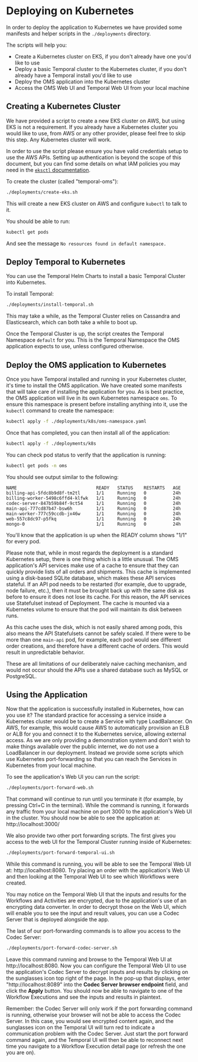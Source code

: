 # Deploying on Kubernetes

In order to deploy the application to Kubernetes we have provided some manifests and helper scripts in the `./deployments` directory.

The scripts will help you:
- Create a Kubernetes cluster on EKS, if you don't already have one you'd like to use
- Deploy a basic Temporal cluster to the Kubernetes cluster, if you don't already have a Temporal install you'd like to use
- Deploy the OMS application into the Kubernetes cluster
- Access the OMS Web UI and Temporal Web UI from your local machine

## Creating a Kubernetes Cluster

We have provided a script to create a new EKS cluster on AWS, but using EKS is not a requirement. If you already have a Kubernetes cluster you would like to use, from AWS or any other provider, please feel free to skip this step. Any Kubernetes cluster will work.

In order to use the script please ensure you have valid credentials setup to use the AWS APIs. Setting up authentication is beyond the scope of this document, but you can find some details on what IAM policies you may need in the [`eksctl` documentation](https://eksctl.io/usage/minimum-iam-policies/).

To create the cluster (called "temporal-oms"):

```sh
./deployments/create-eks.sh
```

This will create a new EKS cluster on AWS and configure `kubectl` to talk to it.

You should be able to run:

```sh
kubectl get pods
```

And see the message `No resources found in default namespace.`

## Deploy Temporal to Kubernetes

You can use the Temporal Helm Charts to install a basic Temporal 
Cluster into Kubernetes.

To install Temporal:

```sh
./deployments/install-temporal.sh
```

This may take a while, as the Temporal Cluster relies on Cassandra
and Elasticsearch, which can both take a while to boot up.

Once the Temporal Cluster is up, the script creates the Temporal 
Namespace `default` for you. This is the Temporal Namespace the OMS 
application expects to use, unless configured otherwise.

## Deploy the OMS application to Kubernetes

Once you have Temporal installed and running in your Kubernetes 
cluster, it's time to install the OMS application. We have created 
some manifests that will take care of installing the application for 
you. As is best practice, the OMS application will live in its own 
Kubernetes namespace `oms`. To ensure this namespace is present before 
installing anything into it, use the `kubectl` command to create
the namespace:

```sh
kubectl apply -f ./deployments/k8s/oms-namespace.yaml
```

Once that has completed, you can then install all of the application:

```sh
kubectl apply -f ./deployments/k8s
```

You can check pod status to verify that the application is running:

```sh
kubectl get pods -n oms
```

You should see output similar to the following:

```
NAME                              READY   STATUS    RESTARTS   AGE
billing-api-5fdc8b9d8f-tm2tl      1/1     Running   0          24h
billing-worker-5498c6ffd4-klfwk   1/1     Running   0          24h
codec-server-847b59b84f-9ct54     1/1     Running   0          24h
main-api-777cd87b47-bsw6h         1/1     Running   0          24h
main-worker-777c59ccdb-jx46w      1/1     Running   0          24h
web-557c8dc97-p5fkq               1/1     Running   0          24h
mongo-0                           1/1     Running   0          24h
```

You'll know that the application is up when the READY column shows
"1/1" for every pod.

Please note that, while in most regards the deployment is a standard 
Kubernetes setup, there is one thing which is a little unusual. The 
OMS application's API services make use of a cache to ensure that they 
can quickly provide lists of all orders and shipments. This cache is
implemented using a disk-based SQLite database, which makes these 
API services stateful. If an API pod needs to be restarted (for example, 
due to upgrade, node failure, etc.), then it must be brought back up 
with the same disk as before to ensure it does not lose its cache. 
For this reason, the API services use Statefulset instead of Deployment.
The cache is mounted via a Kubernetes volume to ensure that the pod 
will maintain its disk between runs.

As this cache uses the disk, which is not easily shared among pods, 
this also means the API Statefulsets cannot be safely scaled. If there 
were to be more than one `main-api` pod, for example, each pod would 
see different order creations, and therefore have a different cache 
of orders. This would result in unpredictable behavior.

These are all limitations of our deliberately naive caching mechanism, 
and would not occur should the APIs use a shared database such as 
MySQL or PostgreSQL.

## Using the Application

Now that the application is successfully installed in Kubernetes, how 
can you use it? The standard practice for accessing a service inside a 
Kubernetes cluster would be to create a Service with type LoadBalancer. 
On AWS, for example, this would cause AWS to automatically provision an 
ELB or ALB for you and connect it to the Kubernetes service, allowing 
external access. As we are only providing a demonstration system and 
don't wish to make things available over the public internet, we do not 
use a LoadBalancer in our deployment. Instead we provide some scripts 
which use Kubernetes port-forwarding so that you can reach the Services 
in Kubernetes from your local machine.

To see the application's Web UI you can run the script:

```sh
./deployments/port-forward-web.sh
```

That command will continue to run until you terminate it (for example, 
by pressing Ctrl+C in the terminal). While the command is running, it 
forwards any traffic from your local machine on port 3000 to the 
application's Web UI in the cluster. You should now be able to see the 
application at: http://localhost:3000/

We also provide two other port forwarding scripts. The first gives you 
access to the web UI for the Temporal Cluster running inside of 
Kubernetes:

```sh
./deployments/port-forward-temporal-ui.sh
```

While this command is running, you will be able to see the Temporal 
Web UI at: http://localhost:8080. Try placing an order with the 
application's Web UI and then looking at the Temporal Web UI to see 
which Workflows were created.

You may notice on the Temporal Web UI that the inputs and results for 
the Workflows and Activities are encrypted, due to the application's 
use of an encrypting data converter. In order to decrypt those on the 
Web UI, which will enable you to see the input and result values, you 
can use a Codec Server that is deployed alongside the app.

The last of our port-forwarding commands is to allow you access to the 
Codec Server:

```sh
./deployments/port-forward-codec-server.sh
```

Leave this command running and browse to the Temporal Web UI at 
http://localhost:8080. Now you can configure the Temporal Web UI to 
use the application's Codec Server to decrypt inputs and results by 
clicking on the sunglasses icon top right of the page. In the pop-up 
that displays, enter "http://localhost:8089" into the **Codec Server 
browser endpoint** field, and click the **Apply** button. You should 
now be able to navigate to one of the Workflow Executions and see the 
inputs and results in plaintext. 

Remember: the Codec Server will only work if the port forwarding 
command is running, otherwise your browser will not be able to access 
the Codec Server. In this case, you would see encrypted content again, 
and the sunglasses icon on the Temporal UI will turn red to indicate a 
communication problem with the Codec Server. Just start the port 
forward command again, and the Temporal UI will then be able to 
reconnect next time you navigate to a Workflow Execution detail page 
(or refresh the one you are on).
